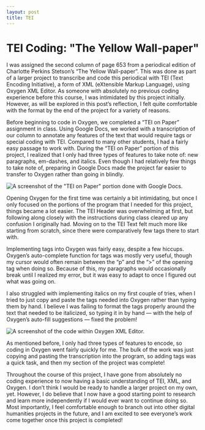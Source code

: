 ```yaml
---
layout: post
title: TEI
---
```


# TEI Coding: "The Yellow Wall-paper"

I was assigned the second column of page 653 from a periodical edition of Charlotte Perkins Stetson’s “The Yellow Wall-paper”. This was done as part of a larger project to transcribe and code this periodical with TEI (Text Encoding Initiative), a form of XML (eXtensible Markup Language), using Oxygen XML Editor. As someone with absolutely no previous coding experience before this course, I was intimidated by this project initially. However, as will be explored in this post’s reflection, I felt quite comfortable with the format by the end of the project for a variety of reasons.

Before beginning to code in Oxygen, we completed a “TEI on Paper” assignment in class. Using Google Docs, we worked with a transcription of our column to annotate any features of the text that would require tags or special coding with TEI. Compared to many other students, I had a fairly easy passage to work with. During the “TEI on Paper” portion of this project, I realized that I only had three types of features to take note of: new paragraphs, em-dashes, and italics. Even though I had relatively few things to take note of, preparing in Google Docs made the project far easier to transfer to Oxygen rather than going in blindly.

![A screenshot of the "TEI on Paper" portion done with Google Docs.](https://madison91095.github.io/Madison91095/images/GoogleDocsTEI.png)

Opening Oxygen for the first time was certainly a bit intimidating, but once I only focused on the portions of the program that I needed for this project, things became a lot easier. The TEI Header was overwhelming at first, but following along closely with the instructions during class cleared up any confusion I originally had. Moving on to the TEI Text felt much more like starting from scratch, since there were comparatively few tags there to start with.

Implementing tags into Oxygen was fairly easy, despite a few hiccups. Oxygen’s auto-complete function for tags was mostly very useful, though my cursor would often remain between the “p” and the “>” of the opening tag when doing so. Because of this, my paragraphs would occasionally break until I realized my error, but it was easy to adapt to once I figured out what was going on.

I also struggled with implementing italics on my first couple of tries, when I tried to just copy and paste the tags needed into Oxygen rather than typing them by hand. I believe I was failing to format the tags properly around the text that needed to be italicized, so typing it in by hand — with the help of Oxygen’s auto-fill suggestions — fixed the problem! 

![A screenshot of the code within Oxygen XML Editor.](https://madison91095.github.io/Madison91095/images/OxygenTEI.png)

As mentioned before, I only had three types of features to encode, so coding in Oxygen went fairly quickly for me. The bulk of the work was just copying and pasting the transcription into the program, so adding tags was a quick task, and then my section of the project was complete!

Throughout the course of this project, I have gone from absolutely no coding experience to now having a basic understanding of TEI, XML, and Oxygen. I don’t think I would be ready to handle a larger project on my own, yet. However, I do believe that I now have a good starting point to research and learn more independently if I would ever want to continue doing so. Most importantly, I feel comfortable enough to branch out into other digital humanities projects in the future, and I am excited to see everyone’s work come together once this project is completed!
